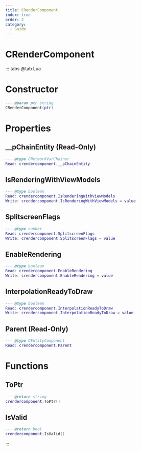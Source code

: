 ```yaml
---
title: CRenderComponent
index: true
order: 2
category:
  - Guide
---
```


# CRenderComponent

::: tabs
@tab Lua
# Constructor
```lua
--- @param ptr string
CRenderComponent(ptr)
```
# Properties
## __pChainEntity (Read-Only)
```lua
--- @type CNetworkVarChainer
Read: crendercomponent.__pChainEntity
```
## IsRenderingWithViewModels 
```lua
--- @type boolean
Read: crendercomponent.IsRenderingWithViewModels
Write: crendercomponent.IsRenderingWithViewModels = value
```
## SplitscreenFlags 
```lua
--- @type number
Read: crendercomponent.SplitscreenFlags
Write: crendercomponent.SplitscreenFlags = value
```
## EnableRendering 
```lua
--- @type boolean
Read: crendercomponent.EnableRendering
Write: crendercomponent.EnableRendering = value
```
## InterpolationReadyToDraw 
```lua
--- @type boolean
Read: crendercomponent.InterpolationReadyToDraw
Write: crendercomponent.InterpolationReadyToDraw = value
```
## Parent (Read-Only)
```lua
--- @type CEntityComponent
Read: crendercomponent.Parent
```
# Functions
## ToPtr
```lua
--- @return string
crendercomponent:ToPtr()
```
## IsValid
```lua
--- @return bool
crendercomponent:IsValid()
```

:::